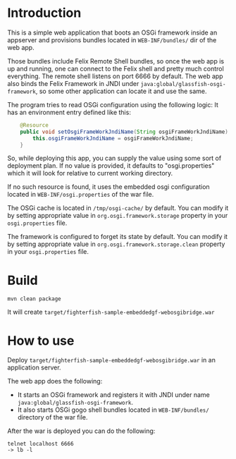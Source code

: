 # Introduction

This is a simple web application that boots an OSGi framework inside an
 appserver and provisions bundles located in `WEB-INF/bundles/` dir of the web
 app.

Those bundles include Felix Remote Shell bundles, so once the web app is up and
 running, one can connect to the Felix shell and pretty much control everything.
 The remote shell listens on port 6666 by default. The web app also binds the
 Felix Framework in JNDI under `java:global/glassfish-osgi-framework`, so some
 other application can locate it and use the same.

The program tries to read OSGi configuration using the following logic:
It has an environment entry defined like this:

```java
    @Resource
    public void setOsgiFrameWorkJndiName(String osgiFrameWorkJndiName) {
        this.osgiFrameWorkJndiName = osgiFrameWorkJndiName;
    }
```

So, while deploying this app, you can supply the value using some sort of
 deployment plan. If no value is provided, it defaults to "osgi.properties"
 which it will look for relative to current working directory. 

If no such resource is found, it uses the embedded osgi configuration located in
 `WEB-INF/osgi.properties` of the war file.

The OSGi cache is located in `/tmp/osgi-cache/` by default. You can modify it by
 setting appropriate value in `org.osgi.framework.storage` property in your
 `osgi.properties` file.

The framework is configured to forget its state by default. You can modify it by
 setting appropriate value in `org.osgi.framework.storage.clean` property in
 your `osgi.properties` file.

# Build

```
mvn clean package
```

It will create `target/fighterfish-sample-embeddedgf-webosgibridge.war`

# How to use

Deploy `target/fighterfish-sample-embeddedgf-webosgibridge.war` in an
 application server.

The web app does the following:
- It starts an OSGi framework and registers it with JNDI under name
 `java:global/glassfish-osgi-framework`.
- It also starts OSGi gogo shell bundles located in `WEB-INF/bundles/`
 directory of the war file.

After the war is deployed you can do the following:

```
telnet localhost 6666
-> lb -l
```
